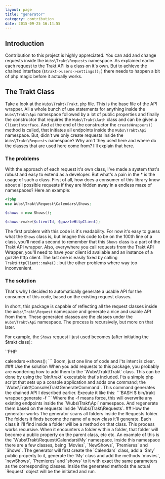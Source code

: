 ```yaml
---
layout: page
title: "generator"
category: contribution
date: 2015-09-25 16:14:55
---
```


## Introduction
Contribution to this project is highly appreciated. You can add and change requests inside the `Wubs\Trakt\Requests` 
namespace. As explained earlier each request to the Trakt API is a class on it's own.
But to achieve the chained interface (`$trakt->users->settings();`) there needs to happen a bit of php magic before 
it actually works.

## The Trakt Class
Take a look at the `Wubs\Trakt\Trakt.php` file. This is the base file of the API wrapper. All a whole bunch of use 
statements for anything inside the `Wubs\Trakt\Api` namespace followed by a lot of public properties and finally the 
constructor that requires the `Wubs\Trakt\Auth` class and can be given a `ClientInterface`. And at the end of the 
constructor the `createWrappers()` method is called, that initiates all endpoints inside the `Wubs\Trakt\Api` 
namespace. But,  didn't we only create requests inside the `Wubs\Trakt\Requests` namespace? Why arn't they used 
here and where do the classes that are used here come from? I'll explain that here.

### The problems
With the approach of each request it's own class, I've made a system that's robust and easy to extend as a developer.
But what's a pain in the * is the usage of such a class. First of all, how does a consumer of this library know 
 about all possible requests if they are hidden away in a endless maze of namespaces? Here an example:
 
```PHP
<?php
use Wubs\Trakt\Request\Calendars\Shows;

$shows = new Shows();

$shows->make($clientId, $guzzleHttpClient);
```

The first problem with this code is it's readability. For now it's easy to guess what the `Shows` class is, but 
imagne this code to be on the 100th line of a class, you'll need a second to remember that this `Shows` class is a 
part of the Trakt API wrapper. Also, everywhere you call requests from the Trakt API Wrapper, you'll need to have 
your client id available and an instance of a guzzle http client. The last one is easily fixed by calling 
`TraktHttpClient::make();` but the other problems where way too inconvenient.

### The solution
That's why I decided to automatically generate a usable API for the consumer of this code, based on the existing 
request classes.

In short, this package is capable of reflecting all the request classes inside the `Wubs\Trakt\Request` namespace and
generate a nice and usable API from them. These generated classes are the classes under the `Wubs\Trakt\Api` 
namespace. The process is recursively, but more on that later. 

For example, the `Shows` request I just used becomes (after initiating the $trakt class):

``PHP
<?php
$shows = $trakt->calendars->shows();

```

Boom, just one line of code and i'ts intent is clear.

### Use the solution
When you add requests to this package, you probably are wondering how to add them to the `Wubs\Trakt\Trakt` class. 
This can be done by using the `bin/trakt` executable that's included. I'ts a simple php script that sets up a console
 application and adds one command; the `Wubs\Trakt\Console\TraktGenerateCommand`. This command generates the 
 chained API I described earlier. Execute it like this:
 
```BASH
$ bin/trakt wrapper:generate -f
```

Where the -f means force, this will overwrite any existing endpoints inside the `Wubs\Trakt\Api` namespace. And 
regenerate them based on the requests inside `Wubs\Trakt\Requests`. 

## How the generator works

The generator scans all folders inside the Requests folder. The folders it finds become the name of a new class it'll
generate. Each class it i'll find inside a folder will be a method on that class. This process works recursive. When
it encounters a folder within a folder, that folder will become a public property on the parent class, etc etc. An 
example of this is the `Wubs\Trakt\Request\Calendars\My` namespace. Inside this namespace there are a few classes, 
being `Movies`, `NewShows`, `Premieres` and `Shows`. The generator will first create the `Calendars` class, add a 
`$my` public property to it, generate the `My` class and add the methods `movies`, `newShows`, `Premieres` and 
`shows` to it with exact the same parameters as the corresponding classes. Inside the generated methods the actual 
`Request` object will be the initiated and run.  

